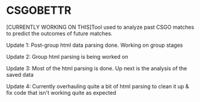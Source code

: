 # CSGOBETTR
[CURRENTLY WORKING ON THIS]Tool used to analyze past CSGO matches to predict the outcomes of future matches.

Update 1: Post-group html data parsing done. Working on group stages

Update 2: Group html parsing is being worked on

Update 3: Most of the html parsing is done. Up next is the analysis of the saved data

Update 4: Currently overhauling quite a bit of html parsing to clean it up & fix code that isn't working quite as expected
